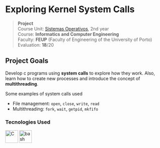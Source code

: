 # Exploring Kernel System Calls

>**Project**
><br />
>Course Unit: [Sistemas Operativos](https://sigarra.up.pt/feup/pt/ucurr_geral.ficha_uc_view?pv_ocorrencia_id=501677 "Operation Systems"), 2nd year 
><br />
>Course: **Informatics and Computer Engineering** 
><br />
> Faculty: **FEUP** (Faculty of Engineering of the University of Porto)
><br/>
> Evaluation: **18**/20


## Project Goals

Develop c programs using **system calls** to explore how they work. Also, learn how to create new processes and introduce the concept of **multithreading**.

Some examples of system calls used

- File management:
`open`, `close`, `write`, `read`
- Multithreading: `fork`, `wait`, `getpid`, `mkfifo`

### Tecnologies Used

<div>
	<img height="40" src="https://user-images.githubusercontent.com/25181517/192106070-46255bcf-65e6-4c6b-a296-bf8d0d8fb2a7.png" alt="C" title="C" />
	<img height="40" src="https://user-images.githubusercontent.com/25181517/192158606-7c2ef6bd-6e04-47cf-b5bc-da2797cb5bda.png" alt="bash" title="bash" />
</div>
